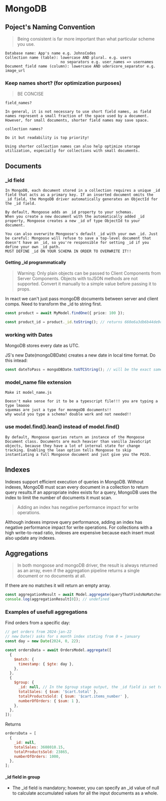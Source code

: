 # MongoDB

## Poject's Naming Convention

> Being consistent is far more important than what particular scheme you use.

```text
Database name: App's name e.g. JohnsCodes
Collection name (table): lowercase AND plural. e.g. users
                         no separators e.g. user_names => usernames
Document field name (column): lowercase AND uderscore_separator e.g. image_url
```

### Keep names short? (for optimization purposes)

> BE CONCISE

```texT
field_names?

In general, it is not necessary to use short field names, as field names represent a small fraction of the space used by a document. However, for small documents, shorter field names may save space.

collection names?

Do it but readability is top priority!

Using shorter collection names can also help optimize storage utilization, especially for collections with small documents.
```

## Documents

### \_id field

```text
In MongoDB, each document stored in a collection requires a unique _id field that acts as a primary key. If an inserted document omits the _id field, the MongoDB driver automatically generates an ObjectId for the _id field.

By default, Mongoose adds an _id property to your schemas.
When you create a new document with the automatically added _id property, Mongoose creates a new _id of type ObjectId to your document.

You can also overwrite Mongoose's default _id with your own _id. Just be careful: Mongoose will refuse to save a top-level document that doesn't have an _id, so you're responsible for setting _id if you define your own _id path.
MUST DEFINE _id ON YOUR SCHEMA IN ORDER TO OVERWRITE IT!!
```

#### Getting \_id programmatically

> Warning: Only plain objects can be passed to Client Components from Server Components. Objects with toJSON methods are not supported. Convert it manually to a simple value before passing it to props.

In react we can't just pass mongoDB documents between server and client comps. Need to transform the \_id to string first.

```ts
const product = await MyModel.findOne({ price: 100 });

const product_id = product._id.toString(); // returns 660e6a3db6b44de9cd6bbbbb instead of ObjectId('660e6a3db6b44de9cd6bbbbb')
```

### working with Dates

MongoDB stores every date as UTC.

JS's new Date(mongoDBDate) creates a new date in local time format. Do this intead:

```ts
const dateToPass = mongoDBDate.toUTCString(); // will be the exact same format as the date stored in mongoDB
```

### model_name file extension

```text
Make it model_name.js

Doesn't make sense for it to be a typescript file!!! you are typing a type lmaooo
squemas are just a type for monmgoDB documents!!
why would you type a schema? double work and not needed!!
```

### use model.find().lean() instead of model.find()

```text
By default, Mongoose queries return an instance of the Mongoose Document class. Documents are much heavier than vanilla JavaScript objects, because they have a lot of internal state for change tracking. Enabling the lean option tells Mongoose to skip instantiating a full Mongoose document and just give you the POJO.
```

## Indexes

Indexes support efficient execution of queries in MongoDB. Without indexes, MongoDB must scan every document in a collection to return query results.If an appropriate index exists for a query, MongoDB uses the index to limit the number of documents it must scan.

> Adding an index has negative performance impact for write operations.

Although indexes improve query performance, adding an index has negative performance impact for write operations. For collections with a high write-to-read ratio, indexes are expensive because each insert must also update any indexes.

## Aggregations

> In both mongoose and mongoDB driver, the result is always returned as an array, even if the aggregation pipeline returns a single document or no documents at all.

If there are no matches it will return an empty array.

```js
const aggregationResult = await Model.aggregate(queryThatFindsNoMatches);
console.log(aggregationResult[0]); // undefined
```

### Examples of usefull aggregations

Find orders from a specific day:

```js
// get orders from 2024-jan-22
// new Date() asks for s month index stating from 0 = january
const day = new Date(2024, 0, 22);

const ordersData = await OrdersModel.aggregate([
  {
    $match: {
      timestamp: { $gte: day },
    },
  },
  {
    $group: {
      _id: null, // In the $group stage output, the _id field is set to the group key for that document.
      totalSales: { $sum: '$cart.total' },
      totalProductsSold: { $sum: '$cart.items_number' },
      numberOfOrders: { $sum: 1 },
    },
  },
]);
```

Returns

```js
ordersData = [
  {
    _id: null,
    totalSales: 3608010.15,
    totalProductsSold: 23865,
    numberOfOrders: 1000,
  },
];
```

#### \_id field in group

- The \_id field is mandatory; however, you can specify an \_id value of null to calculate accumulated values for all the input documents as a whole.
